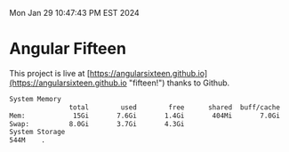 Mon Jan 29 10:47:43 PM EST 2024

# Angular Fifteen


This project is live at [https://angularsixteen.github.io](https://angularsixteen.github.io "fifteen!") thanks to Github.

```bash
System Memory
               total        used        free      shared  buff/cache   available
Mem:            15Gi       7.6Gi       1.4Gi       404Mi       7.0Gi       7.7Gi
Swap:          8.0Gi       3.7Gi       4.3Gi
System Storage
544M	.
```
```bash
